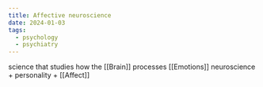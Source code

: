 ```yaml
---
title: Affective neuroscience
date: 2024-01-03
tags:
  - psychology
  - psychiatry
---
```

science that studies how the [[Brain]] processes [[Emotions]] 
neuroscience + personality + [[Affect]]

